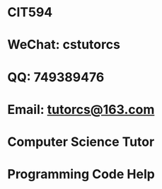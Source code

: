 # CIT594

# WeChat: cstutorcs

# QQ: 749389476

# Email: tutorcs@163.com

# Computer Science Tutor

# Programming Code Help
